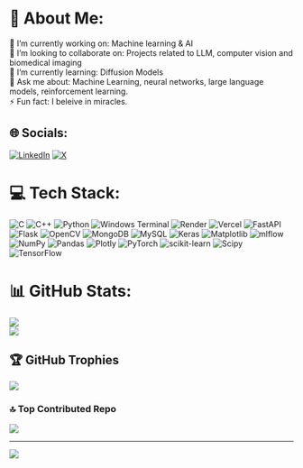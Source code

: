 # 💫 About Me:
🔭 I’m currently working on: Machine learning & AI<br>👯 I’m looking to collaborate on: Projects related to LLM, computer vision and biomedical imaging<br>🌱 I’m currently learning: Diffusion Models<br>💬 Ask me about: Machine Learning, neural networks, large language models, reinforcement learning.<br>⚡ Fun fact: I beleive in miracles.

## 🌐 Socials:
[![LinkedIn](https://img.shields.io/badge/LinkedIn-%230077B5.svg?logo=linkedin&logoColor=white)](https://www.linkedin.com/in/vishu-meena/) [![X](https://img.shields.io/badge/X-black.svg?logo=X&logoColor=white)](https://x.com/https://twitter.com/ak_06012003)

# 💻 Tech Stack:
![C](https://img.shields.io/badge/c-%2300599C.svg?style=plastic&logo=c&logoColor=white) ![C++](https://img.shields.io/badge/c++-%2300599C.svg?style=plastic&logo=c%2B%2B&logoColor=white) ![Python](https://img.shields.io/badge/python-3670A0?style=plastic&logo=python&logoColor=ffdd54) ![Windows Terminal](https://img.shields.io/badge/Windows%20Terminal-%234D4D4D.svg?style=plastic&logo=windows-terminal&logoColor=white) ![Render](https://img.shields.io/badge/Render-%46E3B7.svg?style=plastic&logo=render&logoColor=white) ![Vercel](https://img.shields.io/badge/vercel-%23000000.svg?style=plastic&logo=vercel&logoColor=white) ![FastAPI](https://img.shields.io/badge/FastAPI-005571?style=plastic&logo=fastapi) ![Flask](https://img.shields.io/badge/flask-%23000.svg?style=plastic&logo=flask&logoColor=white) ![OpenCV](https://img.shields.io/badge/opencv-%23white.svg?style=plastic&logo=opencv&logoColor=white) ![MongoDB](https://img.shields.io/badge/MongoDB-%234ea94b.svg?style=plastic&logo=mongodb&logoColor=white) ![MySQL](https://img.shields.io/badge/mysql-4479A1.svg?style=plastic&logo=mysql&logoColor=white) ![Keras](https://img.shields.io/badge/Keras-%23D00000.svg?style=plastic&logo=Keras&logoColor=white) ![Matplotlib](https://img.shields.io/badge/Matplotlib-%23ffffff.svg?style=plastic&logo=Matplotlib&logoColor=black) ![mlflow](https://img.shields.io/badge/mlflow-%23d9ead3.svg?style=plastic&logo=numpy&logoColor=blue) ![NumPy](https://img.shields.io/badge/numpy-%23013243.svg?style=plastic&logo=numpy&logoColor=white) ![Pandas](https://img.shields.io/badge/pandas-%23150458.svg?style=plastic&logo=pandas&logoColor=white) ![Plotly](https://img.shields.io/badge/Plotly-%233F4F75.svg?style=plastic&logo=plotly&logoColor=white) ![PyTorch](https://img.shields.io/badge/PyTorch-%23EE4C2C.svg?style=plastic&logo=PyTorch&logoColor=white) ![scikit-learn](https://img.shields.io/badge/scikit--learn-%23F7931E.svg?style=plastic&logo=scikit-learn&logoColor=white) ![Scipy](https://img.shields.io/badge/SciPy-%230C55A5.svg?style=plastic&logo=scipy&logoColor=%white) ![TensorFlow](https://img.shields.io/badge/TensorFlow-%23FF6F00.svg?style=plastic&logo=TensorFlow&logoColor=white)
# 📊 GitHub Stats:
![](https://github-readme-streak-stats.herokuapp.com/?user=Vishal-meena&theme=dark&hide_border=false)<br/>
![](https://github-readme-stats.vercel.app/api/top-langs/?username=vishhhume&theme=dark&hide_border=false&include_all_commits=true&count_private=false&layout=compact)

## 🏆 GitHub Trophies
![](https://github-profile-trophy.vercel.app/?username=aman06012003&theme=onedark&no-frame=true&no-bg=false&margin-w=4)


### 🔝 Top Contributed Repo
![](https://github-contributor-stats.vercel.app/api?username=aman06012003&limit=5&theme=gruvbox&combine_all_yearly_contributions=true)


---
[![](https://visitcount.itsvg.in/api?id=aman06012003&icon=2&color=12)](https://visitcount.itsvg.in)

<!-- Proudly created with GPRM ( https://gprm.itsvg.in ) -->
